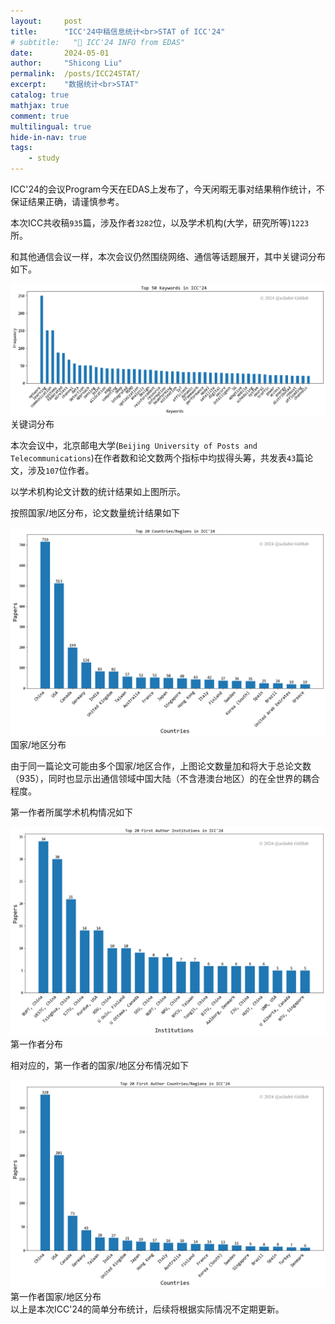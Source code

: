 ```yaml
---
layout:     post
title:      "ICC'24中稿信息统计<br>STAT of ICC'24"
# subtitle:   "📑 ICC'24 INFO from EDAS"
date:       2024-05-01
author:     "Shicong Liu"
permalink:  /posts/ICC24STAT/
excerpt:    "数据统计<br>STAT"
catalog: true
mathjax: true
comment: true
multilingual: true
hide-in-nav: true
tags:
    - study
---
```


ICC'24的会议Program今天在EDAS上发布了，今天闲暇无事对结果稍作统计，不保证结果正确，请谨慎参考。

本次ICC共收稿`935`篇，涉及作者`3282`位，以及学术机构(大学，研究所等)`1223`所。

和其他通信会议一样，本次会议仍然围绕网络、通信等话题展开，其中关键词分布如下。

<div>
    <img class="postimg" src="/images/in-post/icc24/kws.png" alt="kws" width="700px"/>
    <div class="caption">关键词分布</div>
</div>

本次会议中，北京邮电大学(`Beijing University of Posts and Telecommunications`)在作者数和论文数两个指标中均拔得头筹，共发表`43`篇论文，涉及`107`位作者。

<div>
    
</div>

以学术机构论文计数的统计结果如上图所示。

按照国家/地区分布，论文数量统计结果如下

<div>
    <img class="postimg" src="/images/in-post/icc24/country_region.png" alt="inst" width="700px"/>
    <div class="caption">国家/地区分布</div>
</div>

由于同一篇论文可能由多个国家/地区合作，上图论文数量加和将大于总论文数（935），同时也显示出通信领域中国大陆（不含港澳台地区）的在全世界的耦合程度。

第一作者所属学术机构情况如下

<div>
    <img class="postimg" src="/images/in-post/icc24/first_author_inst.png" alt="inst" width="700px"/>
    <div class="caption">第一作者分布</div>
</div>

相对应的，第一作者的国家/地区分布情况如下

<div>
    <img class="postimg" src="/images/in-post/icc24/first_author_cr.png" alt="inst" width="700px"/>
    <div class="caption">第一作者国家/地区分布</div>
</div>
以上是本次ICC'24的简单分布统计，后续将根据实际情况不定期更新。